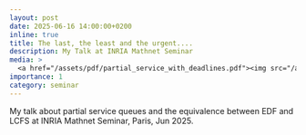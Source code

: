 ```yaml
---
layout: post
date: 2025-06-16 14:00:00+0200
inline: true
title: The last, the least and the urgent....
description: My Talk at INRIA Mathnet Seminar
media: >
  <a href="/assets/pdf/partial_service_with_deadlines.pdf"><img src="/assets/img/deadline_queue.png" width="200"/></a>
importance: 1
category: seminar
---
```


My talk about partial service queues and the equivalence between EDF and LCFS at INRIA Mathnet Seminar, Paris, Jun 2025.